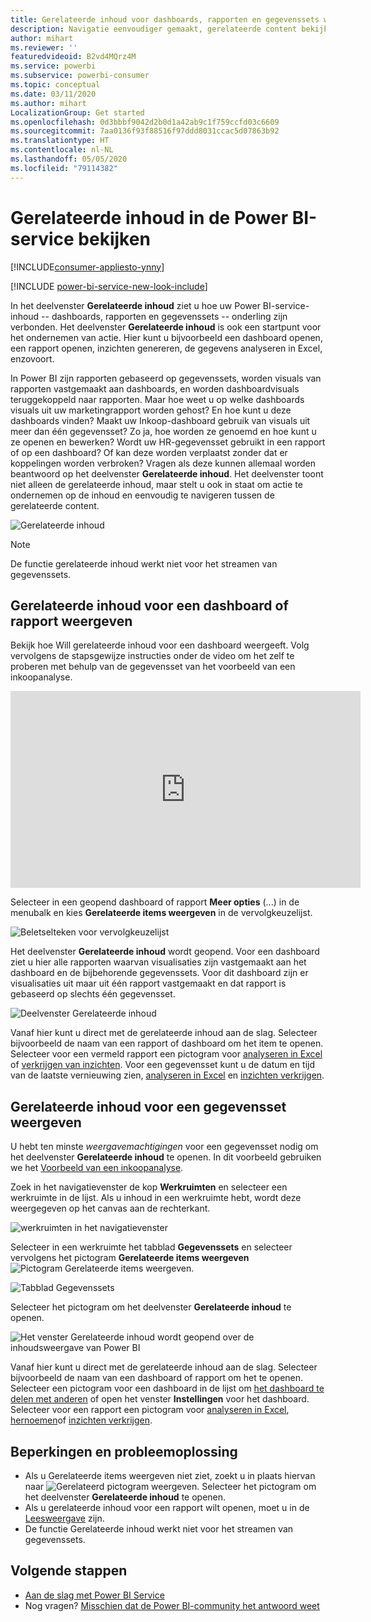 ```yaml
---
title: Gerelateerde inhoud voor dashboards, rapporten en gegevenssets weergeven
description: Navigatie eenvoudiger gemaakt, gerelateerde content bekijken in dashboards, rapporten en gegevenssets
author: mihart
ms.reviewer: ''
featuredvideoid: B2vd4MQrz4M
ms.service: powerbi
ms.subservice: powerbi-consumer
ms.topic: conceptual
ms.date: 03/11/2020
ms.author: mihart
LocalizationGroup: Get started
ms.openlocfilehash: 0d3bbbf9042d2b0d1a42ab9c1f759ccfd03c6609
ms.sourcegitcommit: 7aa0136f93f88516f97ddd8031ccac5d07863b92
ms.translationtype: HT
ms.contentlocale: nl-NL
ms.lasthandoff: 05/05/2020
ms.locfileid: "79114382"
---
```

# <a name="view-related-content-in-the-power-bi-service"></a>Gerelateerde inhoud in de Power BI-service bekijken

[!INCLUDE[consumer-appliesto-ynny](../includes/consumer-appliesto-ynny.md)]

[!INCLUDE [power-bi-service-new-look-include](../includes/power-bi-service-new-look-include.md)]

In het deelvenster **Gerelateerde inhoud** ziet u hoe uw Power BI-service-inhoud -- dashboards, rapporten en gegevenssets -- onderling zijn verbonden. Het deelvenster **Gerelateerde inhoud** is ook een startpunt voor het ondernemen van actie. Hier kunt u bijvoorbeeld een dashboard openen, een rapport openen, inzichten genereren, de gegevens analyseren in Excel, enzovoort.  

In Power BI zijn rapporten gebaseerd op gegevenssets, worden visuals van rapporten vastgemaakt aan dashboards, en worden dashboardvisuals teruggekoppeld naar rapporten. Maar hoe weet u op welke dashboards visuals uit uw marketingrapport worden gehost? En hoe kunt u deze dashboards vinden? Maakt uw Inkoop-dashboard gebruik van visuals uit meer dan één gegevensset? Zo ja, hoe worden ze genoemd en hoe kunt u ze openen en bewerken? Wordt uw HR-gegevensset gebruikt in een rapport of op een dashboard? Of kan deze worden verplaatst zonder dat er koppelingen worden verbroken? Vragen als deze kunnen allemaal worden beantwoord op het deelvenster **Gerelateerde inhoud**.  Het deelvenster toont niet alleen de gerelateerde inhoud, maar stelt u ook in staat om actie te ondernemen op de inhoud en eenvoudig te navigeren tussen de gerelateerde content.

![Gerelateerde inhoud](./media/end-user-related/power-bi-list.png)

> [!NOTE]
> De functie gerelateerde inhoud werkt niet voor het streamen van gegevenssets.
> 
> 

## <a name="view-related-content-for-a-dashboard-or-report"></a>Gerelateerde inhoud voor een dashboard of rapport weergeven
Bekijk hoe Will gerelateerde inhoud voor een dashboard weergeeft. Volg vervolgens de stapsgewijze instructies onder de video om het zelf te proberen met behulp van de gegevensset van het voorbeeld van een inkoopanalyse.

<iframe width="560" height="315" src="https://www.youtube.com/embed/B2vd4MQrz4M#t=3m05s" frameborder="0" allowfullscreen></iframe>

Selecteer in een geopend dashboard of rapport **Meer opties** (...) in de menubalk en kies **Gerelateerde items weergeven** in de vervolgkeuzelijst.

![Beletselteken voor vervolgkeuzelijst](./media/end-user-related/power-bi-dropdown.png)

Het deelvenster **Gerelateerde inhoud** wordt geopend. Voor een dashboard ziet u hier alle rapporten waarvan visualisaties zijn vastgemaakt aan het dashboard en de bijbehorende gegevenssets. Voor dit dashboard zijn er visualisaties uit maar uit één rapport vastgemaakt en dat rapport is gebaseerd op slechts één gegevensset. 

![Deelvenster Gerelateerde inhoud](./media/end-user-related/power-bi-view-related-dashboard.png)

Vanaf hier kunt u direct met de gerelateerde inhoud aan de slag.  Selecteer bijvoorbeeld de naam van een rapport of dashboard om het item te openen.  Selecteer voor een vermeld rapport een pictogram voor [analyseren in Excel](../service-analyze-in-excel.md) of [verkrijgen van inzichten](end-user-insights.md). Voor een gegevensset kunt u de datum en tijd van de laatste vernieuwing zien, [analyseren in Excel](../service-analyze-in-excel.md) en [inzichten verkrijgen](end-user-insights.md).  



## <a name="view-related-content-for-a-dataset"></a>Gerelateerde inhoud voor een gegevensset weergeven
U hebt ten minste *weergavemachtigingen* voor een gegevensset nodig om het deelvenster **Gerelateerde inhoud** te openen. In dit voorbeeld gebruiken we het [Voorbeeld van een inkoopanalyse](../sample-procurement.md).

Zoek in het navigatievenster de kop **Werkruimten** en selecteer een werkruimte in de lijst. Als u inhoud in een werkruimte hebt, wordt deze weergegeven op het canvas aan de rechterkant. 

![werkruimten in het navigatievenster](./media/end-user-related/power-bi-workspace.png)


Selecteer in een werkruimte het tabblad **Gegevenssets** en selecteer vervolgens het pictogram **Gerelateerde items weergeven**![Pictogram Gerelateerde items weergeven](./media/end-user-related/power-bi-view-related-icon-new.png).

![Tabblad Gegevenssets](./media/end-user-related/power-bi-related-dataset.png)

Selecteer het pictogram om het deelvenster **Gerelateerde inhoud** te openen.

![Het venster Gerelateerde inhoud wordt geopend over de inhoudsweergave van Power BI](media/end-user-related/power-bi-dataset.png)

Vanaf hier kunt u direct met de gerelateerde inhoud aan de slag. Selecteer bijvoorbeeld de naam van een dashboard of rapport om het te openen.  Selecteer een pictogram voor een dashboard in de lijst om [het dashboard te delen met anderen](../service-share-dashboards.md) of open het venster **Instellingen** voor het dashboard. Selecteer voor een rapport een pictogram voor [analyseren in Excel](../service-analyze-in-excel.md), [hernoemen](../service-rename.md)of [inzichten verkrijgen](end-user-insights.md).  

## <a name="limitations-and-troubleshooting"></a>Beperkingen en probleemoplossing
* Als u Gerelateerde items weergeven niet ziet, zoekt u in plaats hiervan naar ![Gerelateerd pictogram weergeven](./media/end-user-related/power-bi-view-related-icon-new.png). Selecteer het pictogram om het deelvenster **Gerelateerde inhoud** te openen.
* Als u gerelateerde inhoud voor een rapport wilt openen, moet u in de [Leesweergave](end-user-reading-view.md) zijn.
* De functie Gerelateerde inhoud werkt niet voor het streamen van gegevenssets.

## <a name="next-steps"></a>Volgende stappen
* [Aan de slag met Power BI Service](../service-get-started.md)
* Nog vragen? [Misschien dat de Power BI-community het antwoord weet](https://community.powerbi.com/)

